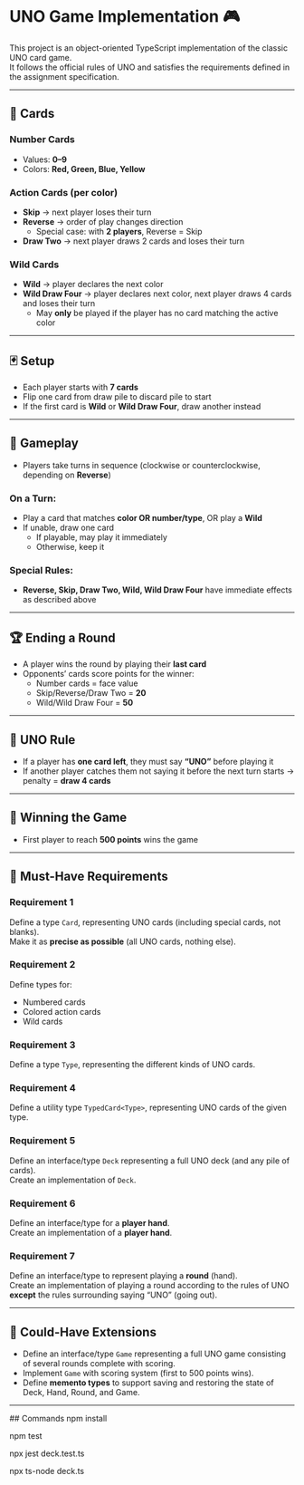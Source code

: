 # UNO Game Implementation 🎮

This project is an object-oriented TypeScript implementation of the classic UNO card game.  
It follows the official rules of UNO and satisfies the requirements defined in the assignment specification.

---

## 🎴 Cards

### Number Cards
- Values: **0–9**  
- Colors: **Red, Green, Blue, Yellow**

### Action Cards (per color)
- **Skip** → next player loses their turn  
- **Reverse** → order of play changes direction  
  - Special case: with **2 players**, Reverse = Skip  
- **Draw Two** → next player draws 2 cards and loses their turn  

### Wild Cards
- **Wild** → player declares the next color  
- **Wild Draw Four** → player declares next color, next player draws 4 cards and loses their turn  
  - May **only** be played if the player has no card matching the active color  

---

## 🃏 Setup
- Each player starts with **7 cards**  
- Flip one card from draw pile to discard pile to start  
- If the first card is **Wild** or **Wild Draw Four**, draw another instead  

---

## 🔄 Gameplay
- Players take turns in sequence (clockwise or counterclockwise, depending on **Reverse**)  

### On a Turn:
- Play a card that matches **color OR number/type**, OR play a **Wild**  
- If unable, draw one card  
  - If playable, may play it immediately  
  - Otherwise, keep it  

### Special Rules:
- **Reverse, Skip, Draw Two, Wild, Wild Draw Four** have immediate effects as described above  

---

## 🏆 Ending a Round
- A player wins the round by playing their **last card**  
- Opponents’ cards score points for the winner:  
  - Number cards = face value  
  - Skip/Reverse/Draw Two = **20**  
  - Wild/Wild Draw Four = **50**  

---

## 🔔 UNO Rule
- If a player has **one card left**, they must say **“UNO”** before playing it  
- If another player catches them not saying it before the next turn starts → penalty = **draw 4 cards**  

---

## 🎯 Winning the Game
- First player to reach **500 points** wins the game  

---

## 📑 Must-Have Requirements

### Requirement 1
Define a type `Card`, representing UNO cards (including special cards, not blanks).  
Make it as **precise as possible** (all UNO cards, nothing else).

### Requirement 2
Define types for:
- Numbered cards  
- Colored action cards  
- Wild cards  

### Requirement 3
Define a type `Type`, representing the different kinds of UNO cards.

### Requirement 4
Define a utility type `TypedCard<Type>`, representing UNO cards of the given type.

### Requirement 5
Define an interface/type `Deck` representing a full UNO deck (and any pile of cards).  
Create an implementation of `Deck`.

### Requirement 6
Define an interface/type for a **player hand**.  
Create an implementation of a **player hand**.

### Requirement 7
Define an interface/type to represent playing a **round** (hand).  
Create an implementation of playing a round according to the rules of UNO **except** the rules surrounding saying “UNO” (going out).

---

## 🚀 Could-Have Extensions
- Define an interface/type `Game` representing a full UNO game consisting of several rounds complete with scoring.  
- Implement `Game` with scoring system (first to 500 points wins).  
- Define **memento types** to support saving and restoring the state of Deck, Hand, Round, and Game.  

---

## Commands
  npm install

  npm test

  npx jest deck.test.ts

  npx ts-node deck.ts